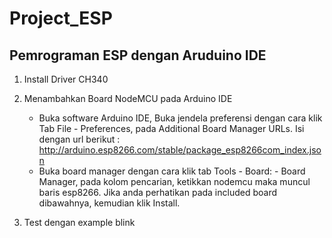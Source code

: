 # Project_ESP


## Pemrograman ESP dengan Aruduino IDE
1. Install Driver CH340

2. Menambahkan Board NodeMCU pada Arduino IDE
   - Buka software Arduino IDE, Buka jendela preferensi dengan cara klik Tab File - Preferences, pada Additional Board Manager URLs. Isi dengan url berikut :
http://arduino.esp8266.com/stable/package_esp8266com_index.json
   - Buka board manager dengan cara klik tab Tools - Board: - Board Manager, pada kolom pencarian, ketikkan nodemcu maka muncul baris esp8266. Jika anda perhatikan pada included board dibawahnya,
kemudian klik Install.

3. Test dengan example blink
